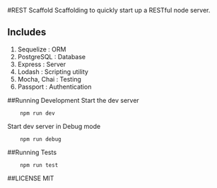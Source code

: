 #REST Scaffold
Scaffolding to quickly start up a RESTful node server.

## Includes
1. Sequelize : ORM
2. PostgreSQL : Database
3. Express : Server
4. Lodash : Scripting utility
5. Mocha, Chai : Testing
6. Passport : Authentication

##Running Development
Start the dev server
```$
    npm run dev 
```

Start dev server in Debug mode
```$
    npm run debug
```

##Running Tests
```$
    npm run test
```
##LICENSE
MIT